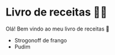 # Livro de receitas :cook:


Olá! Bem vindo ao meu livro de receitas :wave:

 - Strogonoff de frango
 - Pudim
